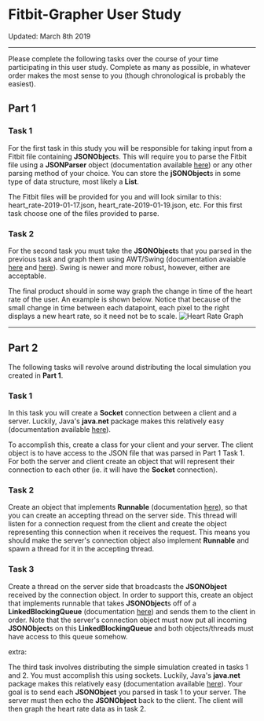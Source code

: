 # Fitbit-Grapher User Study

Updated: March 8th 2019

---------------------------------------

Please complete the following tasks over the course of your time participating in this user study.  Complete as many as possible, in whatever order makes the most sense to you (though chronological is probably the easiest).  

## Part 1

### Task 1

For the first task in this study you will be responsible for taking input from a Fitbit file containing **JSONObject**s.  This will require you to parse the Fitbit file using a **JSONParser** object (documentation available [here](https://jar-download.com/artifacts/com.github.cliftonlabs/json-simple/2.1.2/documentation)) or any other parsing method of your choice.  You can store the **jSONObject**s in some type of data structure, most likely a **List**.  

The Fitbit files will be provided for you and will look similar to this: heart_rate-2019-01-17.json, heart_rate-2019-01-19.json, etc.  For this first task choose one of the files provided to parse. 

### Task 2

For the second task you must take the **JSONObject**s that you parsed in the previous task and graph them using AWT/Swing (documentation avaiable [here](https://docs.oracle.com/javase/7/docs/api/java/awt/package-summary.html) and [here](https://docs.oracle.com/javase/7/docs/api/javax/swing/package-summary.html)).  Swing is newer and more robust, however, either are acceptable.  

The final product should in some way graph the change in time of the heart rate of the user.  An example is shown below.  Notice that because of the small change in time between each datapoint, each pixel to the right displays a new heart rate, so it need not be to scale. 
![Heart Rate Graph](https://user-images.githubusercontent.com/15836110/54060492-e6081780-41ca-11e9-92b9-3c9ddf985938.PNG)

---------------------------------------

## Part 2

The following tasks will revolve around distributing the local simulation you created in **Part 1**.

### Task 1

In this task you will create a **Socket** connection between a client and a server.  Luckily, Java's **java.net** package makes this relatively easy (documentation available [here](https://docs.oracle.com/javase/7/docs/api/java/net/package-summary.html)).  

To accomplish this, create a class for your client and your server.  The client object is to have access to the JSON file that was parsed in Part 1 Task 1.  For both the server and client create an object that will represent their connection to each other (ie. it will have the **Socket** connection).

### Task 2

Create an object that implements **Runnable** (documentation [here](https://docs.oracle.com/javase/7/docs/api/java/lang/Runnable.html)), so that you can create an accepting thread on the server side.  This thread will listen for a connection request from the client and create the object representing this connection when it receives the request.  This means you should make the server's connection object also implement **Runnable** and spawn a thread for it in the accepting thread.  

### Task 3

Create a thread on the server side that broadcasts the **JSONObject** received by the connection object.  In order to support this, create an object that implements runnable that takes **JSONObject**s off of a **LinkedBlockingQueue** (documentation [here](https://docs.oracle.com/javase/8/docs/api/?java/util/concurrent/LinkedBlockingQueue.html)) and sends them to the client in order.  Note that the server's connection object must now put all incoming **JSONObject**s on this **LinkedBlockingQueue** and both objects/threads must have access to this queue somehow.  




extra:


The third task involves distributing the simple simulation created in tasks 1 and 2.  You must accomplish this using sockets.  Luckily, Java's **java.net** package makes this relatively easy (documentation available [here](https://docs.oracle.com/javase/7/docs/api/java/net/package-summary.html)).  Your goal is to send each **JSONObject** you parsed in task 1 to your server.  The server must then echo the **JSONObject** back to the client.  The client will then graph the heart rate data as in task 2.

